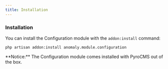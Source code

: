 ```yaml
---
title: Installation 
---
```


### Installation[](#introduction/installation)

You can install the Configuration module with the `addon:install` command:

    php artisan addon:install anomaly.module.configuration

<div class="alert alert-warning">**Notice:** The Configuration module comes installed with PyroCMS out of the box.</div>